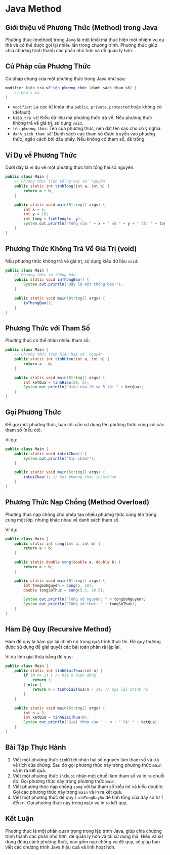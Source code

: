 # Java Method

## Giới thiệu về Phương Thức (Method) trong Java

Phương thức (method) trong Java là một khối mã thực hiện một nhiệm vụ cụ thể và có thể được gọi lại nhiều lần trong chương trình. Phương thức giúp chia chương trình thành các phần nhỏ hơn và dễ quản lý hơn.

## **Cú Pháp của Phương Thức**

Cú pháp chung của một phương thức trong Java như sau:

```java
modifier kiểu_trả_về tên_phương_thức (danh_sách_tham_số) {
    // Khối mã
}
```

* `modifier`: Là các từ khóa như `public`, `private`, `protected` hoặc không có (default).
* `kiểu_trả_về`: Kiểu dữ liệu mà phương thức trả về. Nếu phương thức không trả về giá trị, sử dụng `void`.
* `tên_phương_thức`: Tên của phương thức, nên đặt tên sao cho có ý nghĩa.
* `danh_sách_tham_số`: Danh sách các tham số được truyền vào phương thức, ngăn cách bởi dấu phẩy. Nếu không có tham số, để trống.

## **Ví Dụ về Phương Thức**

Dưới đây là ví dụ về một phương thức tính tổng hai số nguyên:

```java
public class Main {
    // Phương thức tính tổng hai số nguyên
    public static int tinhTong(int a, int b) {
        return a + b;
    }

    public static void main(String[] args) {
        int x = 5;
        int y = 10;
        int tong = tinhTong(x, y);
        System.out.println("Tổng của " + x + " và " + y + " là: " + tong);
    }
}
```

## **Phương Thức Không Trả Về Giá Trị (void)**

Nếu phương thức không trả về giá trị, sử dụng kiểu dữ liệu `void`:

```java
public class Main {
    // Phương thức in thông báo
    public static void inThongBao() {
        System.out.println("Đây là một thông báo!");
    }

    public static void main(String[] args) {
        inThongBao();
    }
}
```

## **Phương Thức với Tham Số**

Phương thức có thể nhận nhiều tham số:

```java
public class Main {
    // Phương thức tính hiệu hai số nguyên
    public static int tinhHieu(int a, int b) {
        return a - b;
    }

    public static void main(String[] args) {
        int ketQua = tinhHieu(20, 5);
        System.out.println("Hiệu của 20 và 5 là: " + ketQua);
    }
}
```

## **Gọi Phương Thức**

Để gọi một phương thức, bạn chỉ cần sử dụng tên phương thức cùng với các tham số (nếu có).

Ví dụ:

```java
public class Main {
    public static void inLoiChao() {
        System.out.println("Xin chào!");
    }

    public static void main(String[] args) {
        inLoiChao(); // Gọi phương thức inLoiChao
    }
}
```

## **Phương Thức Nạp Chồng (Method Overload)**

Phương thức nạp chồng cho phép tạo nhiều phương thức cùng tên trong cùng một lớp, nhưng khác nhau về danh sách tham số.

Ví dụ:

```java
public class Main {
    public static int cong(int a, int b) {
        return a + b;
    }

    public static double cong(double a, double b) {
        return a + b;
    }

    public static void main(String[] args) {
        int tongSoNguyen = cong(5, 10);
        double tongSoThuc = cong(5.5, 10.5);

        System.out.println("Tổng số nguyên: " + tongSoNguyen);
        System.out.println("Tổng số thực: " + tongSoThuc);
    }
}
```

## **Hàm Đệ Quy (Recursive Method)**

Hàm đệ quy là hàm gọi lại chính nó trong quá trình thực thi. Đệ quy thường được sử dụng để giải quyết các bài toán phân rã lặp lại.

Ví dụ tính giai thừa bằng đệ quy:

```java
public class Main {
    public static int tinhGiaiThua(int n) {
        if (n <= 1) { // Điều kiện dừng
            return 1;
        } else {
            return n + tinhGiaiThua(n - 1); // Gọi lại chính nó
        }
    }

    public static void main(String[] args) {
        int n = 5;
        int ketQua = tinhGiaiThua(n);
        System.out.println("Giai thừa của " + n + " là: " + ketQua);
    }
}
```

## **Bài Tập Thực Hành**

1. Viết một phương thức `tinhTich` nhận hai số nguyên làm tham số và trả về tích của chúng. Sau đó gọi phương thức này trong phương thức `main` và in ra kết quả.
2. Viết một phương thức `inChuoi` nhận một chuỗi làm tham số và in ra chuỗi đó. Gọi phương thức này trong phương thức `main`.
3. Viết phương thức nạp chồng `cong` với ba tham số kiểu int và kiểu double. Gọi các phương thức này trong `main` và in ra kết quả.
4. Viết một phương thức đệ quy `tinhTongDaySo` để tính tổng của dãy số từ 1 đến n. Gọi phương thức này trong `main` và in ra kết quả.

## **Kết Luận**

Phương thức là một phần quan trọng trong lập trình Java, giúp chia chương trình thành các phần nhỏ hơn, dễ quản lý hơn và tái sử dụng mã. Hiểu và sử dụng đúng cách phương thức, bao gồm nạp chồng và đệ quy, sẽ giúp bạn viết các chương trình Java hiệu quả và linh hoạt hơn.
